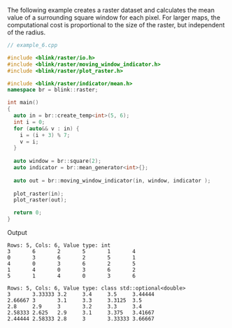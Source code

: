 The following example creates a raster dataset and calculates the mean value of a surrounding square window for each pixel. For larger maps, the computational cost is proportional to the size of the raster, but independent of the radius.
```cpp
// example_6.cpp

#include <blink/raster/io.h>
#include <blink/raster/moving_window_indicator.h>
#include <blink/raster/plot_raster.h>

#include <blink/raster/indicator/mean.h>
namespace br = blink::raster;

int main()
{
  auto in = br::create_temp<int>(5, 6);
  int i = 0;
  for (auto&& v : in) {
    i = (i + 3) % 7;
    v = i;
  }
  
  auto window = br::square(2);
  auto indicator = br::mean_generator<int>{};
 
  auto out = br::moving_window_indicator(in, window, indicator );
 
  plot_raster(in);
  plot_raster(out);

  return 0;
}
```
Output
```
Rows: 5, Cols: 6, Value type: int
3       6       2       5       1       4
0       3       6       2       5       1
4       0       3       6       2       5
1       4       0       3       6       2
5       1       4       0       3       6

Rows: 5, Cols: 6, Value type: class std::optional<double>
3       3.33333 3.2     3.4     3.5     3.44444
2.66667 3       3.1     3.3     3.3125  3.5
2.8     2.9     3       3.2     3.3     3.4
2.58333 2.625   2.9     3.1     3.375   3.41667
2.44444 2.58333 2.8     3       3.33333 3.66667

```